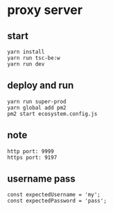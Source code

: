 # proxy server

## start
````
yarn install 
yarn run tsc-be:w
yarn run dev
````

## deploy and run

````
yarn run super-prod
yarn global add pm2
pm2 start ecosystem.config.js
````

## note
```
http port: 9999
https port: 9197
```

## username pass

```
const expectedUsername = 'my';
const expectedPassword = 'pass';
```